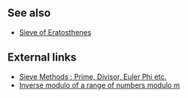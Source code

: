 ## See also
* [Sieve of Eratosthenes]()

## External links
* [Sieve Methods : Prime, Divisor, Euler Phi etc.](http://codeforces.com/blog/entry/8989)
* [Inverse modulo of a range of numbers modulo m](http://codeforces.com/blog/entry/16524)
